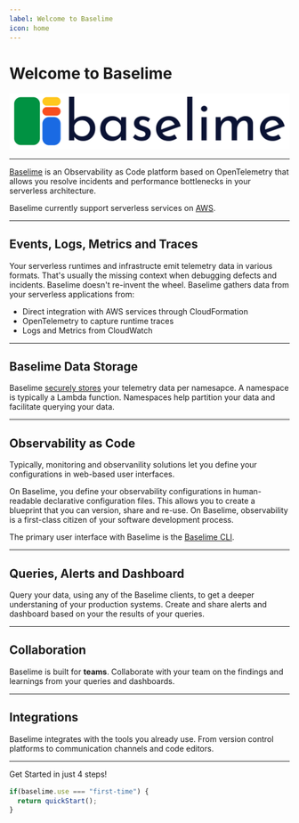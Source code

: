 ```yaml
---
label: Welcome to Baselime
icon: home
---
```

# Welcome to Baselime

![](./assets/images/logo-wide.svg)

---

[Baselime](https://baselime.io) is an Observability as Code platform based on OpenTelemetry that allows you resolve incidents and performance bottlenecks in your serverless architecture.

Baselime currently support serverless services on [AWS](https://aws.amazon.com/).

---
## Events, Logs, Metrics and Traces

Your serverless runtimes and infrastructe emit telemetry data in various formats. That's usually the missing context when debugging defects and incidents. Baselime doesn't re-invent the wheel. Baselime gathers data from your serverless applications from:
- Direct integration with AWS services through CloudFormation
- OpenTelemetry to capture runtime traces
- Logs and Metrics from CloudWatch

---

## Baselime Data Storage

Baselime [securely stores](../docs/security/overview.md) your telemetry data per namesapce. A namespace is typically a Lambda function. Namespaces help partition your data and facilitate querying your data.

---

## Observability as Code

Typically, monitoring and observanility solutions let you define your configurations in web-based user interfaces.

On Baselime, you define your observability configurations in human-readable declarative configuration files. This allows you to create a blueprint that you can version, share and re-use. On Baselime, observability is a first-class citizen of your software development process.

The primary user interface with Baselime is the [Baselime CLI](../docs/cli/install.md).

---

## Queries, Alerts and Dashboard

Query your data, using any of the Baselime clients, to get a deeper understaning of your production systems. Create and share alerts and dashboard based on your the results of your queries.

---

## Collaboration

Baselime is built for **teams**. Collaborate with your team on the findings and learnings from your queries and dashboards.

---

## Integrations

Baselime integrates with the tools you already use. From version control platforms to communication channels and code editors.

---

Get Started in just 4 steps!

```ts
if(baselime.use === "first-time") {
  return quickStart();
}
```

